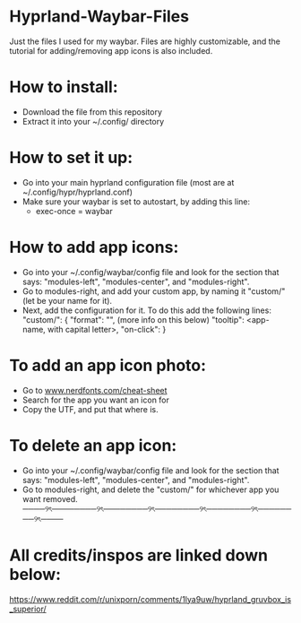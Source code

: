 # Hyprland-Waybar-Files
Just the files I used for my waybar. 
Files are highly customizable, and the tutorial for adding/removing app icons is also included.


# How to install:
  * Download the file from this repository
  * Extract it into your ~/.config/ directory

# How to set it up:
  * Go into your main hyprland configuration file (most are at ~/.config/hypr/hyprland.conf)
  * Make sure your waybar is set to autostart, by adding this line:
      * exec-once = waybar

# How to add app icons:
  * Go into your ~/.config/waybar/config file and look for the section that says: "modules-left", "modules-center", and "modules-right".
  * Go to modules-right, and add your custom app, by naming it "custom/<app>" (let <app> be your name for it).
  * Next, add the configuration for it. To do this add the following lines:
    "custom/<app>": {
      "format": "<icon>",      (more info on this below)
      "tooltip": <app-name, with capital letter>,
      "on-click": <app-name>
      }
# To add an app icon photo:
  * Go to www.nerdfonts.com/cheat-sheet
  * Search for the app you want an icon for
  * Copy the UTF, and put that where <icon> is.

# To delete an app icon:
  * Go into your ~/.config/waybar/config file and look for the section that says: "modules-left", "modules-center", and "modules-right".
  * Go to modules-right, and delete the "custom/<app>" for whichever app you want removed.
────୨ৎ────────୨ৎ────────୨ৎ────────୨ৎ────────୨ৎ────────୨ৎ────

# All credits/inspos are linked down below:

https://www.reddit.com/r/unixporn/comments/1lya9uw/hyprland_gruvbox_is_superior/
